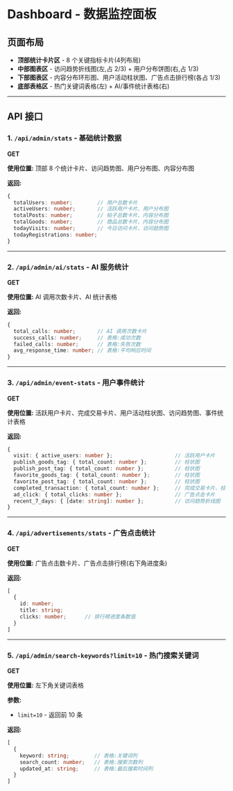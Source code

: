 # Dashboard - 数据监控面板

## 页面布局

- **顶部统计卡片区** - 8 个关键指标卡片(4列布局)
- **中部图表区** - 访问趋势折线图(左,占 2/3) + 用户分布饼图(右,占 1/3)
- **下部图表区** - 内容分布环形图、用户活动柱状图、广告点击排行榜(各占 1/3)
- **底部表格区** - 热门关键词表格(左) + AI/事件统计表格(右)

---

## API 接口

### 1. `/api/admin/stats` - 基础统计数据
**GET**

**使用位置:** 顶部 8 个统计卡片、访问趋势图、用户分布图、内容分布图

**返回:**
```typescript
{
  totalUsers: number;        // 用户总数卡片
  activeUsers: number;       // 活跃用户卡片、用户分布图
  totalPosts: number;        // 帖子总数卡片、内容分布图
  totalGoods: number;        // 商品总数卡片、内容分布图
  todayVisits: number;       // 今日访问卡片、访问趋势图
  todayRegistrations: number;
}
```

---

### 2. `/api/admin/ai/stats` - AI 服务统计
**GET**

**使用位置:** AI 调用次数卡片、AI 统计表格

**返回:**
```typescript
{
  total_calls: number;       // AI 调用次数卡片
  success_calls: number;     // 表格:成功次数
  failed_calls: number;      // 表格:失败次数
  avg_response_time: number; // 表格:平均响应时间
}
```

---

### 3. `/api/admin/event-stats` - 用户事件统计
**GET**

**使用位置:** 活跃用户卡片、完成交易卡片、用户活动柱状图、访问趋势图、事件统计表格

**返回:**
```typescript
{
  visit: { active_users: number };                    // 活跃用户卡片
  publish_goods_tag: { total_count: number };         // 柱状图
  publish_post_tag: { total_count: number };          // 柱状图
  favorite_goods_tag: { total_count: number };        // 柱状图
  favorite_post_tag: { total_count: number };         // 柱状图
  completed_transaction: { total_count: number };     // 完成交易卡片、柱状图
  ad_click: { total_clicks: number };                 // 广告点击卡片
  recent_7_days: { [date: string]: number };          // 访问趋势折线图
}
```

---

### 4. `/api/advertisements/stats` - 广告点击统计
**GET**

**使用位置:** 广告点击数卡片、广告点击排行榜(右下角进度条)

**返回:**
```typescript
[
  {
    id: number;
    title: string;
    clicks: number;      // 排行榜进度条数值
  }
]
```

---

### 5. `/api/admin/search-keywords?limit=10` - 热门搜索关键词
**GET**

**使用位置:** 左下角关键词表格

**参数:**
- `limit=10` - 返回前 10 条

**返回:**
```typescript
[
  {
    keyword: string;        // 表格:关键词列
    search_count: number;   // 表格:搜索次数列
    updated_at: string;     // 表格:最后搜索时间列
  }
]
```
